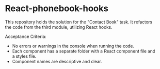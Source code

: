 # React-phonebook-hooks

This repository holds the solution for the "Contact Book" task. It refactors the code from the third module, utilizing React hooks.

Acceptance Criteria:
- No errors or warnings in the console when running the code.
- Each component has a separate folder with a React component file and a styles file.
- Component names are descriptive and clear.
